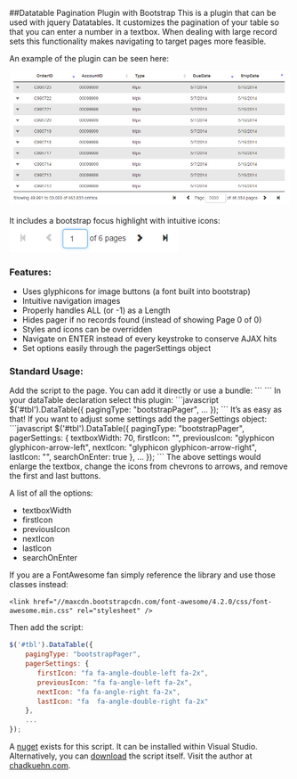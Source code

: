 ##Datatable Pagination Plugin with Bootstrap
This is a plugin that can be used with jquery Datatables.  It customizes the pagination of your table so that you can enter a number in a textbox.  When dealing with large record sets this functionality makes navigating to target pages more feasible.

An example of the plugin can be seen here:
<div><img src="/ReadME/screenshotC.png" alt="Full Datatable Screenshot" /></div>

<br />
It includes a bootstrap focus highlight with intuitive icons:
<br />
<div><img src="/ReadME/screenshotB.png" alt="Pager Screenshot" /></div>

<h3>Features:</h3>
<ul>
<li>Uses glyphicons for image buttons (a font built into bootstrap)</li>
<li>Intuitive navigation images</li>
<li>Properly handles  ALL (or -1) as a Length</li>
<li>Hides pager if no records found (instead of showing Page 0 of 0)</li>
<li>Styles and icons can be overridden</li>
<li>Navigate on ENTER instead of every keystroke to conserve AJAX hits</li>
<li>Set options easily through the pagerSettings object</li>
</ul>

<h3>Standard Usage:</h3>
Add the script to the page. You can add it directly or use a bundle:
```
<script type="text/javascript" src="~/Scripts/bootstrapPager.1.0.5.min.js"></script>
```
In your dataTable declaration select this plugin:
```javascript
$('#tbl').DataTable({
	pagingType: "bootstrapPager",
	...
});
```
It’s as easy as that! If you want to adjust some settings add the pagerSettings object:
```javascript
$('#tbl').DataTable({
	pagingType: "bootstrapPager",
	pagerSettings: {
		textboxWidth: 70,
        firstIcon: "",
        previousIcon: "glyphicon glyphicon-arrow-left",
        nextIcon: "glyphicon glyphicon-arrow-right",
        lastIcon: "",
		searchOnEnter: true
	},
	...
});
```
The above settings would enlarge the textbox, change the icons from chevrons to arrows, and remove the first and last buttons.

A list of all the options:
<ul>
<li>textboxWidth</li>
<li>firstIcon</li>
<li>previousIcon</li>
<li>nextIcon</li>
<li>lastIcon</li>
<li>searchOnEnter</li>
</ul>

If you are a FontAwesome fan simply reference the library and use those classes instead:

```
<link href="//maxcdn.bootstrapcdn.com/font-awesome/4.2.0/css/font-awesome.min.css" rel="stylesheet" />
```

Then add the script:
```javascript
$('#tbl').DataTable({
    pagingType: "bootstrapPager",
    pagerSettings: {
       firstIcon: "fa fa-angle-double-left fa-2x",
       previousIcon: "fa fa-angle-left fa-2x",
       nextIcon: "fa fa-angle-right fa-2x",
       lastIcon: "fa  fa-angle-double-right fa-2x"
    },
    ...
});
```

A <a href="https://www.nuget.org/packages/DatatablePaginateBoostrap/">nuget</a> exists for this script. It can be installed within Visual Studio.  Alternatively, you can <a href="/ReadME/bootstrapPager.zip?raw=true">download</a> the script itself.
Visit the author at <a href="http://chadkuehn.com">chadkuehn.com</a>.
